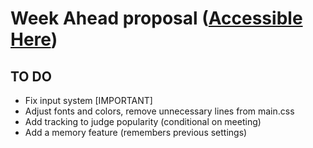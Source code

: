 # Week Ahead proposal ([Accessible Here](https://bad-at-naming.github.io/Schedule-Displayer/))

## TO DO
* Fix input system [IMPORTANT]
* Adjust fonts and colors, remove unnecessary lines from main.css
* Add tracking to judge popularity (conditional on meeting)
* Add a memory feature (remembers previous settings)
